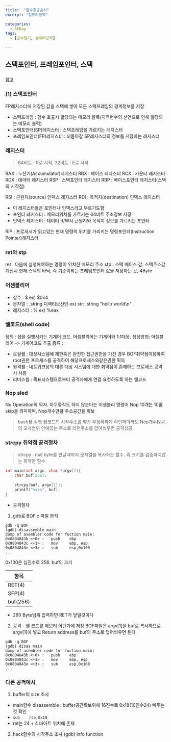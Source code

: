 ```yaml
---
title:  "함수호출순서"
excerpt: "컴퓨터공학"

categories:
  - 66Day
tags:
  - [공부일기, 컴퓨터공학]

---
```


## 스택포인터, 프레임포인터, 스택

###
[참고](https://cosyp.tistory.com/206)

### (1) 스택포인터
FP레지스터에 저장된 값을 스택에 쌓아 모든 스택프레임의 경계정보를 저장
- 스택프레임 : 함수 호출시 할당되는 메모리 블록(지역변수의 선언으로 인해 할당되는 메모리 블럭)
- 스택포인터(SP)레지스터 : 스택프레임을 가르키는 레지스터
- 프레임포인터(FP)레지스터 : 되돌아갈 SP레지스터의 정보를 저장하는 레지스터


### 레지스터
> 64비트 : R로 시작, 32비트 : E로 시작  

RAX : 누산기(Accumulator)레지스터
RBX : 베이스 레지스터
RCX : 카운터 레지스터
RDX : 데이터 레지스터
RSP : 스택포인터 레지스터
RBP : 베이스포인터 레지스터(스택의 시작점)

RSI : 근원지(source) 인덱스 레지스터
RDI : 목적지(destination) 인덱스 레지스터
- 이 레지스터들은 포인터나 인덱스라고 부르기도함
- 포인터 레지스터 : 메모리위치를 가르키는 64비트 주소정보 저장
- 인덱스 레지스터 : 데이터 R/W시 근원지와 목적지 정보를 가르키는 포인터
  
  
RIP : 프로세서가 읽고있는 현재 명령의 위치를 가리키는 명령포인터(Instruction Pointer)레지스터

### ret와 stp
ret : 다음에 실행해야하는 명령이 위치한 메모리 주소
sfp : 스택 베이스 값. 스택주소값 계신시 현재 스택의 바닥, 즉 기준이되는 프레임포인터 값을 저장하는 곳, 4Byte

### 어셈블리어
- 상수 : $ ex) $0x4
- 문자열 : .string 디렉티브선언 ex) str: .string "hello world\n"
- 레지스터 : % ex) %eax

### 쉘코드(shell code)
정의 : 쉡을 실행시키는 기계어 코드. 어셈블리어는 기계어와 1:1대응.
생성방법: 어셈블리어 -> 기계어코드 추출
종류 : 
- 로컬쉘 : 대상시스템에 제한혹은 완전한 접근권한을 가진 경우 BOF취약점이용하여 root권한 프로세스를 공격하여 해당프로세스와같은권한 획득
- 원격쉘 : 네트워크상의 대른 대상 시스템에 대한 취약점이 존해하는 프로세스 공격시 사용
- 리버스쉘 : 목표시스템으로부터 공격자에게 연결 요청하도록 하는 쉘코드

### Nop sled
No Operation의 약자. 
아무동작도 하지 않는다는 어셈블리 명령어
Nop 10개는 10줄 skip을 의미하며, Nop개수만큼 주소공간을 확보
> bash쉘 실행 쉘코드의 시작주소를 약간 부정확하게 확인하더라도 Nop개수많큼의 오차범위 안에있는 주소로 리턴주소를 덮어씌우면 공격성공

### strcpy 취약점 공격절차
> strcpy : null byte를 만날때까지 문자열을 복사하는 함수. 즉 크기를 검증하지않는 취약한 함수

``` c
int main(int argc, char *argv[]){
	char buf[256];
	
	strcpy(buf, argv[1]);
	printf("%s\n", buf);
}
```
- 공격절차
1. gdb로 BOF.c 파일 분석
```
gdb -q BOF
(gdb) disassemble main
dump of asembler code for fuction main:
0x0804843b <+0> : 	push	ebp
0x0804843c <+1> : 	mov		ebp, esp
0x0804843e <+3> :	sub		esp,0x100
...
```
0x100은 십진수로 256. buf의 크기

|항목		|
|---	|
|RET(4)	|
|SFP(4)	|
|buf(256)	|
- 260 Byte넘게 입력하면 RET가 덮일것이다
  
  
2. 공격 - 쉘 코드를 메모리 어딘가에 저장
BOF파일은 argv[1]을 buf로 복사하므로 argv[1]에 넣고 Return address를 buf의 주소로 덮어씌우면 된다
```
gdb -q BOF
(gdb) disas main
dump of asembler code for fuction main:
0x0804843b <+0> : 	push	ebp
0x0804843c <+1> : 	mov		ebp, esp
0x0804843e <+3> :	sub		esp,0x100
...
```






### 다른 공격예시
1. buffer의 size 조사
- main함수 disassemble : buffer공간확보위해 16진수로 0x18(10진수24) 빼주는것 확인
- ```sub	rsp,0x18```
- ret는 24 + 4 바아트 위치에 존재

2. hack함수의 시작주소 조사
(gdb) info function




